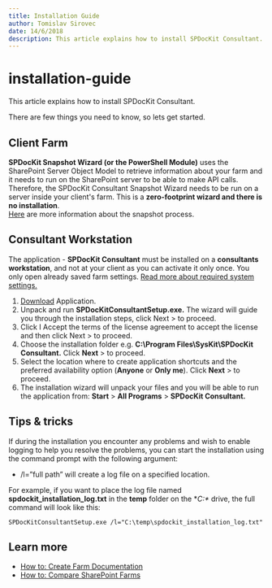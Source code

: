 ```yaml
---
title: Installation Guide
author: Tomislav Sirovec
date: 14/6/2018
description: This article explains how to install SPDocKit Consultant.
---
```


# installation-guide

This article explains how to install SPDocKit Consultant.

There are few things you need to know, so lets get started.

## Client Farm

**SPDocKit Snapshot Wizard \(or the PowerShell Module\)** uses the SharePoint Server Object Model to retrieve information about your farm and it needs to run on the SharePoint server to be able to make API calls. Therefore, the SPDocKit Consultant Snapshot Wizard needs to be run on a server inside your client's farm. This is a **zero-footprint wizard and there is no installation**.  
[Here](installation-guide.md#internal/how-to/create-snapshot) are more information about the snapshot process.

## Consultant Workstation

The application - **SPDocKit Consultant** must be installed on a **consultants workstation**, and not at your client as you can activate it only once. You only open already saved farm settings. [Read more about required system settings.](installation-guide.md#internal/requirements/system-requirements/)

1. [Download](https://www.syskit.com/products/spdockit/download/) Application.
2. Unpack and run **SPDocKitConsultantSetup.exe.** The wizard will guide you through the installation steps, click Next &gt; to proceed.
3. Click I Accept the terms of the license agreement to accept the license and then click Next &gt; to proceed.
4. Choose the installation folder e.g. **C:\Program Files\SysKit\SPDocKit Consultant.** Click **Next** &gt; to proceed.
5. Select the location where to create application shortcuts and the preferred availability option \(**Anyone** or **Only me**\). Click **Next** &gt; to proceed.
6. The installation wizard will unpack your files and you will be able to run the application from: **Start** &gt; **All Programs** &gt; **SPDocKit Consultant.**

## Tips & tricks

If during the installation you encounter any problems and wish to enable logging to help you resolve the problems, you can start the installation using the command prompt with the following argument:

* /l=”full path” will create a log file on a specified location.

For example, if you want to place the log file named **spdockit\_installation\_log.txt** in the **temp** folder on the **C:\** drive, the full command will look like this:

`SPDocKitConsultantSetup.exe /l="C:\temp\spdockit_installation_log.txt"`

## Learn more

* [How to: Create Farm Documentation](installation-guide.md#internal/how-to/farm-documentation/create-farm-documentation/)
* [How to: Compare SharePoint Farms](installation-guide.md#internal/how-to/compare-wizard/compare-sharepoint-farms/)

